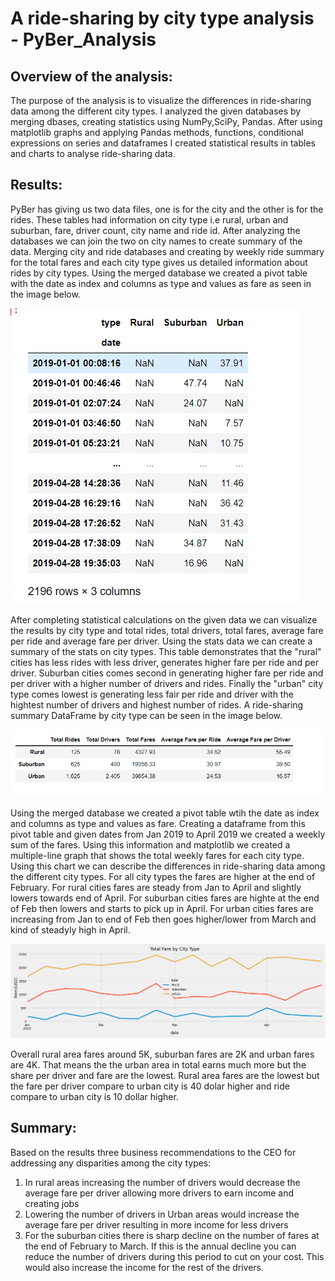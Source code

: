 # A ride-sharing by city type analysis - PyBer_Analysis

## Overview of the analysis: 
The purpose of the analysis is to visualize the differences in ride-sharing data among the different city types. I analyzed the given databases by merging dbases, creating statistics using NumPy,SciPy, Pandas. After using matplotlib graphs and applying Pandas methods, functions, conditional expressions on series and dataframes I created statistical results in tables and charts to analyse ride-sharing data.

## Results: 
PyBer has giving us two data files, one is for the city and the other is for the rides. These tables had information on city type i.e rural, urban and suburban, fare, driver count, city name and ride id. After analyzing the databases we can join the two on city names to create summary of the data. Merging city and ride databases and creating by weekly ride summary for the total fares and each city type gives us detailed information about rides by city types. Using the merged database we created a pivot table with the date as index and columns as type and values as fare as seen in the image below. 

![This image shows the result of the ride-sharing database](Resources/ride-sharing-dbase.PNG)

After completing statistical calculations on the given data we can visualize the results by city type and total rides, total drivers, total fares, average fare per ride and average fare per driver. Using the stats data we can create a summary of the stats on city types. This table demonstrates that the "rural" cities has less rides with less driver, generates higher fare per ride and per driver. Suburban cities comes second in generating higher fare per ride and per driver with a higher number of drivers and rides. Finally the "urban" city type comes lowest is generating less fair per ride and driver with the hightest number of drivers and highest number of rides.  A ride-sharing summary DataFrame by city type can be seen in the image below.

![This image shows the result of the ride-sharing summary](Resources/ride-sharing-summary.PNG)

Using the merged database we created a pivot table wtih the date as index and columns as type and values as fare. Creating a dataframe from this pivot table and given dates from Jan 2019 to April 2019 we created a weekly sum of the fares. Using this information and matplotlib we created a multiple-line graph that shows the total weekly fares for each city type. Using this chart we can describe the differences in ride-sharing data among the different city types. For all city types the fares are higher at the end of February. For rural cities fares are steady from Jan to April and slightly lowers towards end of April. For suburban cities fares are highte at the end of Feb then lowers and starts to pick up in April. For urban cities fares are increasing from Jan to end of Feb then goes higher/lower from March and kind of steadyly high in April.

![This image shows the result of the ride-sharing chart](analysis/PyBer_fare_summary.png)


Overall rural area fares around 5K, suburban fares are 2K and urban fares are 4K. That means the the urban area in total earns much more but the share per driver and fare are the lowest. Rural area fares are the lowest but the fare per driver compare to urban city is 40 dolar higher and ride compare to urban city is 10 dollar higher.

## Summary: 
Based on the results three business recommendations to the CEO for addressing any disparities among the city types:
1. In rural areas increasing the number of drivers would decrease the average fare per driver allowing more drivers to earn income and creating jobs
2. Lowering the number of drivers in Urban areas would increase the average fare per driver resulting in more income for less drivers
3. For the suburban cities there is sharp decline on the number of fares at the end of February to March. If this is the annual decline you can reduce the number of drivers during this period to cut on your cost. This would also increase the income for the rest of the drivers.
